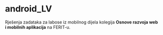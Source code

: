# android_LV

Rješenja zadataka za labose iz mobilnog dijela kolegija **Osnove razvoja web i mobilnih aplikacija** na FERIT-u.
